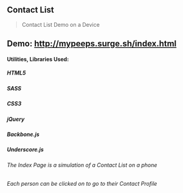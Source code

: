 ## Contact List

> Contact List Demo on a Device

## Demo: http://mypeeps.surge.sh/index.html

#### Utilities, Libraries Used:
##### HTML5
##### SASS
##### CSS3
##### jQuery
##### Backbone.js
##### Underscore.js

###### The Index Page is a simulation of a Contact List on a phone
###### Each person can be clicked on to go to their Contact Profile